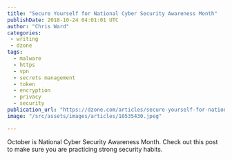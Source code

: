 ```yaml
---
title: "Secure Yourself for National Cyber Security Awareness Month"
publishDate: 2018-10-24 04:01:01 UTC
author: "Chris Ward"
categories:
 - writing
 - dzone
tags:
  - malware
  - https
  - vpn
  - secrets management
  - token
  - encryption
  - privacy
  - security
publication_url: "https://dzone.com/articles/secure-yourself-for-national-cyber-security-awaren"
image: "/src/assets/images/articles/10535430.jpeg"

---
```

October is National Cyber Security Awareness Month. Check out this post to make sure you are practicing strong security habits.


